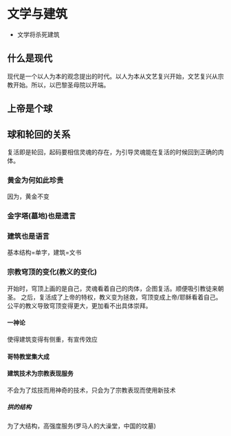 # 文学与建筑
* 文学将杀死建筑
## 什么是现代
现代是一个以人为本的观念提出的时代。以人为本从文艺复兴开始，文艺复兴从宗教开始。所以，以巴黎圣母院以开端。
## 上帝是个球
## 球和轮回的关系
复活即是轮回，起码要相信灵魂的存在，为引导灵魂能在复活的时候回到正确的肉体。
### 黄金为何如此珍贵
因为，黄金不变
### 金字塔(墓地)也是遗言
### 建筑也是语言
基本结构=单字，建筑=文书
### 宗教穹顶的变化(教义的变化)
开始时，穹顶上画的是自己，灵魂看着自己的肉体，企图复活。顺便吸引教徒来朝圣。
之后，复活成了上帝的特权，教义变为拯救，穹顶变成上帝/耶稣看着自己。
公平的教义导致穹顶变得更大，更加看不出具体崇拜。
#### 一神论
使得建筑变得有侧重，有宣传效应
#### 哥特教堂集大成
#### 建筑技术为宗教表现服务
不会为了炫技而用神奇的技术，只会为了宗教表现而使用新技术
##### 拱的结构
为了大结构，高强度服务(罗马人的大澡堂，中国的坟墓)
